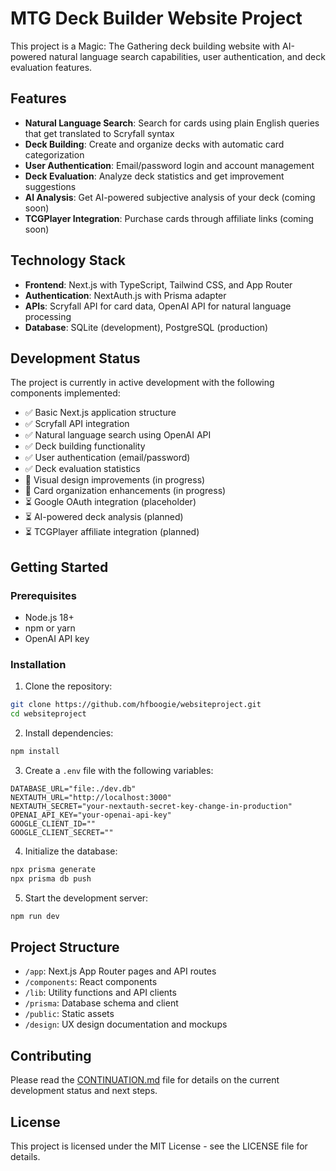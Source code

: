 # MTG Deck Builder Website Project

This project is a Magic: The Gathering deck building website with AI-powered natural language search capabilities, user authentication, and deck evaluation features.

## Features

- **Natural Language Search**: Search for cards using plain English queries that get translated to Scryfall syntax
- **Deck Building**: Create and organize decks with automatic card categorization
- **User Authentication**: Email/password login and account management
- **Deck Evaluation**: Analyze deck statistics and get improvement suggestions
- **AI Analysis**: Get AI-powered subjective analysis of your deck (coming soon)
- **TCGPlayer Integration**: Purchase cards through affiliate links (coming soon)

## Technology Stack

- **Frontend**: Next.js with TypeScript, Tailwind CSS, and App Router
- **Authentication**: NextAuth.js with Prisma adapter
- **APIs**: Scryfall API for card data, OpenAI API for natural language processing
- **Database**: SQLite (development), PostgreSQL (production)

## Development Status

The project is currently in active development with the following components implemented:

- ✅ Basic Next.js application structure
- ✅ Scryfall API integration
- ✅ Natural language search using OpenAI API
- ✅ Deck building functionality
- ✅ User authentication (email/password)
- ✅ Deck evaluation statistics
- 🔄 Visual design improvements (in progress)
- 🔄 Card organization enhancements (in progress)
- ⏳ Google OAuth integration (placeholder)
- ⏳ AI-powered deck analysis (planned)
- ⏳ TCGPlayer affiliate integration (planned)

## Getting Started

### Prerequisites

- Node.js 18+
- npm or yarn
- OpenAI API key

### Installation

1. Clone the repository:
```bash
git clone https://github.com/hfboogie/websiteproject.git
cd websiteproject
```

2. Install dependencies:
```bash
npm install
```

3. Create a `.env` file with the following variables:
```
DATABASE_URL="file:./dev.db"
NEXTAUTH_URL="http://localhost:3000"
NEXTAUTH_SECRET="your-nextauth-secret-key-change-in-production"
OPENAI_API_KEY="your-openai-api-key"
GOOGLE_CLIENT_ID=""
GOOGLE_CLIENT_SECRET=""
```

4. Initialize the database:
```bash
npx prisma generate
npx prisma db push
```

5. Start the development server:
```bash
npm run dev
```

## Project Structure

- `/app`: Next.js App Router pages and API routes
- `/components`: React components
- `/lib`: Utility functions and API clients
- `/prisma`: Database schema and client
- `/public`: Static assets
- `/design`: UX design documentation and mockups

## Contributing

Please read the [CONTINUATION.md](./CONTINUATION.md) file for details on the current development status and next steps.

## License

This project is licensed under the MIT License - see the LICENSE file for details.
